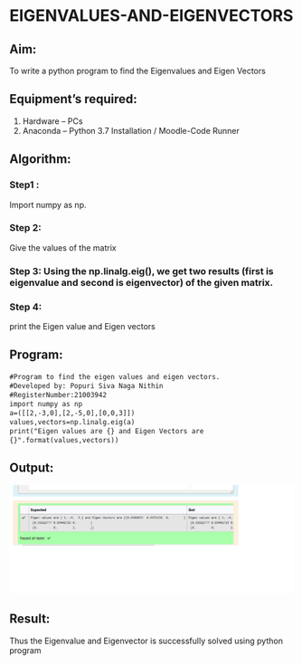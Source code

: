 # EIGENVALUES-AND-EIGENVECTORS
## Aim:
To write a python program to find the Eigenvalues and Eigen Vectors
## Equipment’s required:
1. 	Hardware – PCs
2. 	Anaconda – Python 3.7 Installation / Moodle-Code Runner
## Algorithm:
### Step1 :
Import numpy as np.
### Step 2: 
Give the values of the matrix
### Step 3: Using the np.linalg.eig(),  we get two results (first is eigenvalue and second is eigenvector) of the given matrix.
### Step 4: 
print the Eigen value and Eigen vectors

## Program:
```
#Program to find the eigen values and eigen vectors.
#Developed by: Popuri Siva Naga Nithin
#RegisterNumber:21003942
import numpy as np
a=([[2,-3,0],[2,-5,0],[0,0,3]])
values,vectors=np.linalg.eig(a)
print("Eigen values are {} and Eigen Vectors are {}".format(values,vectors))
```

## Output:
![github logo](img3.png)
## Result:
Thus the Eigenvalue and Eigenvector is successfully solved using python program
